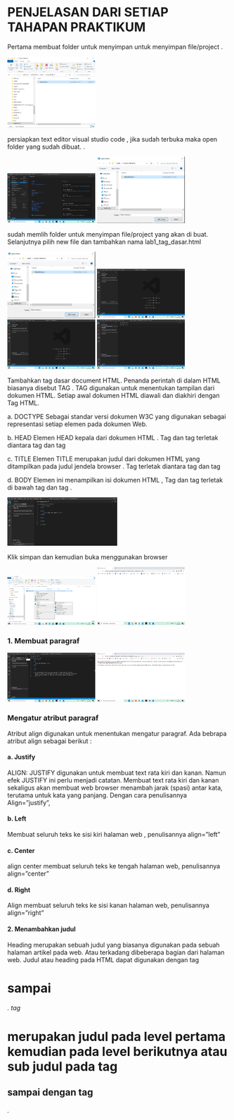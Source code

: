 <!DOCTYPE html>
<html>

<head>

</head>

<body>

</body>

</html>
<h1>PENJELASAN DARI SETIAP TAHAPAN PRAKTIKUM</h1>
<p>Pertama membuat folder untuk menyimpan untuk menyimpan file/project .</p>
<img src="1.png"width="200">
<p>persiapkan text editor visual studio code , jika sudah terbuka maka open folder yang sudah dibuat.
.</p>
<img src="2.png" width="200"> <img src="3.png" width="200">
<p>sudah memlih folder untuk menyimpan file/project yang akan di buat.
Selanjutnya pilih new file dan tambahkan nama lab1_tag_dasar.html</p> 
<img src="3.png" width="200"> <img src="4.png" width="200"><img src="5.png" width="200"> <img src="6.png" width="200">
<P>Tambahkan tag dasar  document HTML. Penanda perintah di dalam HTML biasanya disebut TAG . TAG digunakan untuk menentukan tampilan dari dokumen HTML. Setiap awal dokumen HTML diawali dan diakhiri dengan Tag HTML. 
<p>a.	DOCTYPE
Sebagai standar versi dokumen W3C yang digunakan sebagai representasi setiap elemen pada dokumen Web.</p>
<p>b.	HEAD 
Elemen HEAD kepala dari dokumen HTML . Tag <head> dan tag </head> terletak diantara tag <html> dan tag </html></p>
<p>c.	TITLE 
Elemen TITLE merupakan judul dari dokumen HTML yang ditampilkan pada judul jendela browser . Tag <title> dan tag </title> terletak diantara tag <head> dan tag </head> </p>
<p>d.	BODY 
Elemen ini menampilkan isi dokumen HTML , Tag <body> dan tag </body> terletak di bawah tag <head> dan tag </head>. </P>
<img src="7.png" width="250">
<p>Klik simpan dan kemudian buka menggunakan browser </p>
<img src="8.png" width="200"> <img src="9.png" width="200">
<h3>1.	Membuat paragraf</h3>
<img src="10.png" width="200"> <img src="11.png" width="200">
<h3>Mengatur atribut paragraf</h3> 
<p>Atribut align digunakan untuk menentukan mengatur paragraf. Ada bebrapa atribut align sebagai berikut : </p>

<h4>a.	Justify </h4>
<p>ALIGN: JUSTIFY digunakan untuk membuat text rata kiri dan kanan. Namun efek JUSTIFY ini perlu menjadi catatan. Membuat text rata kiri dan kanan sekaligus akan membuat web browser menambah jarak (spasi) antar kata, terutama untuk kata yang panjang. Dengan cara penulisannya Align=”justify”,</p>

<h4>b.	Left </h4>
<p>Membuat seluruh teks ke sisi kiri halaman web , penulisannya align=”left”</p>

<h4>c.	Center </h4>
<p>align center  membuat seluruh teks ke tengah halaman web, penulisannya align=”center”</p>

<h4>d.	Right</h4> 
<p>Align  membuat seluruh teks ke sisi kanan halaman web, penulisannya align=”right”</p>
<h4>2.	Menambahkan judul </h4>
<p>Heading merupakan sebuah judul yang biasanya digunakan pada sebuah halaman artikel pada web. Atau terkadang dibeberapa bagian dari halaman web. Judul atau heading pada HTML dapat digunakan dengan tag <h1> sampai <h6> . tag <h1> merupakan judul pada level pertama kemudian pada level berikutnya atau sub judul pada tag <h2> sampai dengan tag <h6>.</p>


